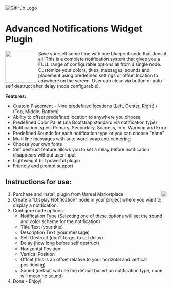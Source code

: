 ![GitHub Logo](https://github.com/CrypTechStudios/Advanced-Notifications-Widget-Plugin/blob/main/images/logo.png)
# Advanced Notifications Widget Plugin

<img align="left" width="100" height="100" src="https://github.com/CrypTechStudios/Advanced-Notifications-Widget-Plugin/blob/main/images/thumbnail.png">

Save yourself some time with one blueprint node that does it all!
This is a complete notification system that gives you a FULL range of configurable options all from a single node.
Customize your colors, titles, messages, sounds and placement using predefined settings or offset location to anywhere on the screen. User can close via button or auto self destruct after delay (node configurable).

**Features:**
* Custom Placement - Nine predefined locations (Left, Center, Right) / (Top, Middle, Bottom)
* Ability to offset predefined location to anywhere you choose
* Predefined Color Pallet (ala Bootstrap standard via notification type)
* Notification types: Primary, Secondary, Success, Info, Warning and Error
* Predefined Sounds for each notification type or you can choose "none"
* Multi line messages with auto word-wrap and centering
* Choose your own fonts
* Self destruct feature allows you to set a delay before notification disappears without user input
* Lightweight but powerful plugin
* Friendly and prompt support


## Instructions for use:
<img align="right" src="https://github.com/CrypTechStudios/Advanced-Notifications-Widget-Plugin/blob/main/images/node.png">

1. Purchase and install plugin from Unreal Marketplace.
2. Create a "Display Notification" node in your project where you want to display a notification.
3. Configure node options:
   * Notification Type (Selecting one of these options will set the sound and color scheme for the notification)
   * Title Text (your title)
   * Description Text (your message)
   * Self Destruct (don't forget to set delay)
   * Delay (how long before self destruct)
   * Horizontal Position
   * Vertical Position
   * Offset (this is an offset relative to your horizotal and vertical positioning)
   * Sound (default will use the default based on notification type, none will mean no sound)
4. Done - Enjoy!

